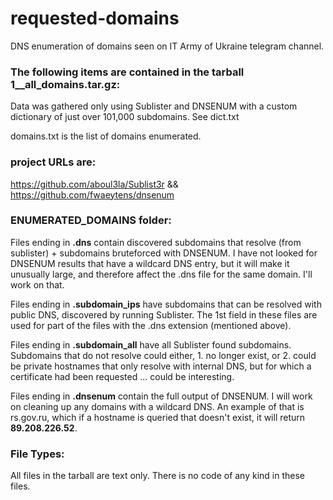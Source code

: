 # requested-domains
DNS enumeration of domains seen on IT Army of Ukraine telegram channel.

### The following items are contained in the tarball 1__all_domains.tar.gz:

Data was gathered only using Sublister and DNSENUM with a custom dictionary of just over 101,000 subdomains.  See dict.txt 

domains.txt is the list of domains enumerated.


### project URLs are:
https://github.com/aboul3la/Sublist3r && https://github.com/fwaeytens/dnsenum


### ENUMERATED_DOMAINS folder:

Files ending in __.dns__ contain discovered subdomains that resolve (from sublister) + subdomains bruteforced with DNSENUM.  I have not looked for DNSENUM results that have a wildcard DNS entry, but it will make it unusually large, and therefore affect the .dns file for the same domain.  I'll work on that. 

Files ending in __.subdomain_ips__ have subdomains that can be resolved with public DNS, discovered by running Sublister.  The 1st field in these files are used for part of the files with the .dns extension (mentioned above).

Files ending in __.subdomain_all__ have all Sublister found subdomains.  Subdomains that do not resolve could either, 1. no longer exist, or 2. could be private hostnames that only resolve with internal DNS, but for which a certificate had been requested ... could be interesting.

Files ending in __.dnsenum__ contain the full output of DNSENUM.  I will work on cleaning up any domains with a wildcard DNS.  An example of that is rs.gov.ru, which if a hostname is queried that doesn't exist, it will return __89.208.226.52__.


### File Types:

All files in the tarball are text only.  There is no code of any kind in these files.


